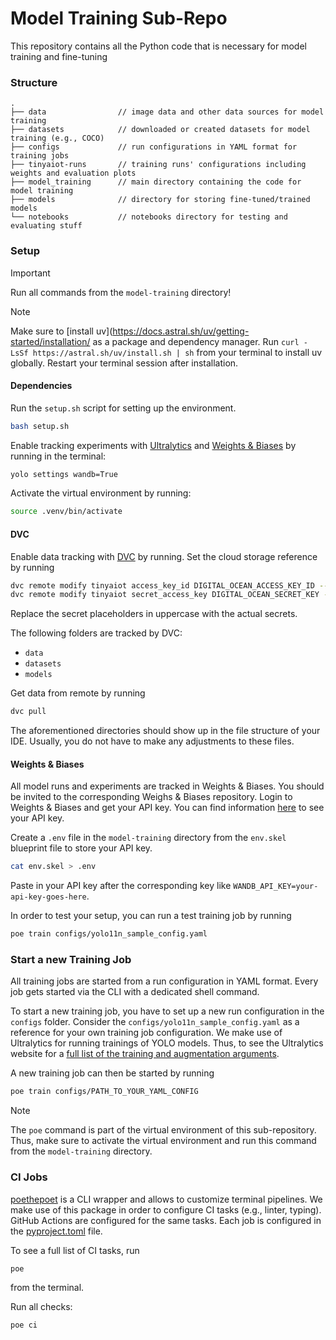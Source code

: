 # Model Training Sub-Repo

This repository contains all the Python code that is necessary for model training and fine-tuning

### Structure
```text
.
├── data                // image data and other data sources for model training
├── datasets            // downloaded or created datasets for model training (e.g., COCO)
├── configs             // run configurations in YAML format for training jobs
├── tinyaiot-runs       // training runs' configurations including weights and evaluation plots
├── model_training      // main directory containing the code for model training
├── models              // directory for storing fine-tuned/trained models
└── notebooks           // notebooks directory for testing and evaluating stuff
```

### Setup

> [!IMPORTANT]  
> Run all commands from the `model-training` directory!

> [!NOTE]  
> Make sure to [install uv](https://docs.astral.sh/uv/getting-started/installation/ as a package and dependency manager.
> Run ``curl -LsSf https://astral.sh/uv/install.sh | sh`` from your terminal to install uv globally. Restart your terminal session after installation.

#### Dependencies

Run the ``setup.sh`` script for setting up the environment.
```bash
bash setup.sh
```

Enable tracking experiments with [Ultralytics](https://www.ultralytics.com/) and [Weights & Biases](https://wandb.ai/) by running in the terminal:
```bash
yolo settings wandb=True
```

Activate the virtual environment by running:
```bash
source .venv/bin/activate
```

#### DVC

Enable data tracking with [DVC](https://dvc.org/doc/start) by running. Set the cloud storage reference by running
```bash
dvc remote modify tinyaiot access_key_id DIGITAL_OCEAN_ACCESS_KEY_ID --local
dvc remote modify tinyaiot secret_access_key DIGITAL_OCEAN_SECRET_KEY --local
```

Replace the secret placeholders in uppercase with the actual secrets.


The following folders are tracked by DVC:
- `data`
- `datasets`
- `models`

Get data from remote by running

```bash
dvc pull
```

The aforementioned directories should show up in the file structure of your IDE. Usually, you do not have to make any adjustments to these files.

#### Weights & Biases
All model runs and experiments are tracked in Weights & Biases. You should be invited to the corresponding Weighs & Biases repository.
Login to Weights & Biases and get your API key. You can find information [here](https://docs.wandb.ai/support/find_api_key/) to see your API key.

Create a ``.env`` file in the `model-training` directory from the `env.skel` blueprint file to store your API key.
```bash
cat env.skel > .env
```

Paste in your API key after the corresponding key like ``WANDB_API_KEY=your-api-key-goes-here``.

In order to test your setup, you can run a test training job by running
```bash
poe train configs/yolo11n_sample_config.yaml
```


### Start a new Training Job
All training jobs are started from a run configuration in YAML format. Every job gets started via the CLI with a dedicated shell command.

To start a new training job, you have to set up a new run configuration in the ``configs`` folder. 
Consider the ``configs/yolo11n_sample_config.yaml`` as a reference for your own training job configuration.
We make use of Ultralytics for running trainings of YOLO models. Thus, to see the Ultralytics website for a [full list of the training and augmentation arguments](https://docs.ultralytics.com/modes/train/#train-settings).

A new training job can then be started by running
```bash
poe train configs/PATH_TO_YOUR_YAML_CONFIG
```

> [!NOTE]  
> The ``poe`` command is part of the virtual environment of this sub-repository. Thus, make sure to activate the virtual environment and run this command from the ``model-training`` directory.


### CI Jobs
[poethepoet](https://poethepoet.natn.io/) is a CLI wrapper and allows to customize terminal pipelines. We make use of this package in order to configure CI tasks (e.g., linter, typing). GitHub Actions are configured for the same tasks.
Each job is configured in the [pyproject.toml](pyproject.toml) file.

To see a full list of CI tasks, run
```bash
poe
```

from the terminal.

Run all checks:
```bash
poe ci
```
